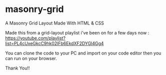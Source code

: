 # masonry-grid
A Masonry Grid Layout Made With HTML &amp; CSS

Made this from a grid-layout playlist i've been on for a few days now : https://youtube.com/playlist?list=PL4cUxeGkcC9hk02lFb6EkdXF2DYGl4Gg4

You can clone the code to your PC and import on your code editor then you can run on your browser.

Thank You!!
